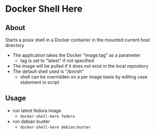 # Docker Shell Here

## About

Starts a posix shell in a Docker container in the mounted current host directory

* The application takes the Docker "image:tag" as a parameter
  * tag is set to "latest" if not specified
* The image will be pulled if it does not exist in the local repository
* The default shell used is "/bin/sh"
  * shell can be overridden on a per image basis by editing case statement in script

## Usage

* run latest fedora image
  * ```docker-shell-here fedora```
* run debian buster
  * ```docker-shell-here debian:buster```
